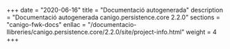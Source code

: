 +++
date        = "2020-06-16"
title       = "Documentació autogenerada"
description = "Documentació autogenerada canigo.persistence.core 2.2.0"
sections    = "canigo-fwk-docs"
enllac		= "/documentacio-llibreries/canigo.persistence.core/2.2.0/site/project-info.html"
weight      = 4
+++
